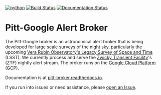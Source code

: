 [![python](https://img.shields.io/badge/python-3.7-g.svg)]()
[![Build Status](https://travis-ci.com/mwvgroup/Pitt-Google-Broker.svg?branch=master)](https://travis-ci.com/mwvgroup/Pitt-Google-Broker)
[![Documentation Status](https://readthedocs.org/projects/pitt-broker/badge/?version=latest)](https://pitt-broker.readthedocs.io/en/latest/?badge=latest)

# Pitt-Google Alert Broker

The Pitt-Google broker is an astronomical alert broker that is being developed for large scale surveys of the night sky, particularly the upcoming [Vera Rubin Observatory's Legacy Survey of Space and Time](https://www.lsst.org/) (LSST).
We currently process and serve the [Zwicky Transient Facility](https://www.ztf.caltech.edu/)'s (ZTF) nightly alert stream.
The broker runs on the [Google Cloud Platform](https://cloud.google.com) (GCP).

Documentation is at [pitt-broker.readthedocs.io](https://pitt-broker.readthedocs.io/).

If you run into issues or need assistance, please [open an Issue](https://github.com/mwvgroup/Pitt-Google-Broker/issues).

